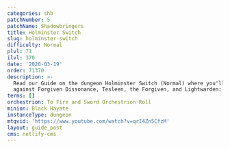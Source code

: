 ```yaml
---
categories: shb
patchNumber: 5
patchName: Shadowbringers
title: Holminster Switch
slug: holminster-switch
difficulty: Normal
plvl: 71
ilvl: 370
date: '2020-03-19'
order: 71370
description: >-
  Read our Guide on the dungeon Holminster Switch (Normal) where you'll face off
  against Forgiven Dissonance, Tesleen, the Forgiven, and Lightwarden: Philia.
terms: []
orchestrion: To Fire and Sword Orchestrion Roll
minion: Black Hayate
instanceType: dungeon
mtqvid: 'https://www.youtube.com/watch?v=qrI4Zn5CfzM'
layout: guide_post
cms: netlify-cms
---
```

